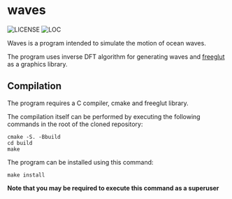 # waves

![LICENSE](https://img.shields.io/github/license/dominik-chat/waves?style=flat-square)
![LOC](https://img.shields.io/tokei/lines/github/dominik-chat/waves?style=flat-square)

Waves is a program intended to simulate the motion of ocean waves.

The program uses inverse DFT algorithm for generating waves and [freeglut](http://freeglut.sourceforge.net/) as a graphics library.

## Compilation
The program requires a C compiler, cmake and freeglut library.

The compilation itself can be performed by executing the following commands in the root of the cloned repository:
```
cmake -S. -Bbuild
cd build
make
```

The program can be installed using this command:
```
make install
```
**Note that you may be required to execute this command as a superuser**
